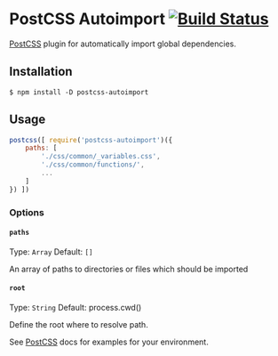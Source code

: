# PostCSS Autoimport [![Build Status][ci-img]][ci]

[PostCSS] plugin for automatically import global dependencies.

[PostCSS]: https://github.com/postcss/postcss
[ci-img]:  https://travis-ci.org/rajdee/postcss-autoimport.svg
[ci]:      https://travis-ci.org/rajdee/postcss-autoimport

## Installation

```console
$ npm install -D postcss-autoimport
```

## Usage

```js
postcss([ require('postcss-autoimport')({
    paths: [
        './css/common/_variables.css',
        './css/common/functions/',
        ...
    ]
}) ])
```

### Options

#### `paths`

Type: `Array`
Default: `[]`

An array of paths to directories or files which should be imported

#### `root`

Type: `String`
Default: process.cwd()

Define the root where to resolve path.



See [PostCSS] docs for examples for your environment.
